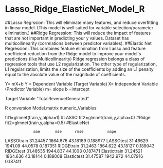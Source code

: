 # Lasso_Ridge_ElasticNet_Model_R

##Lasso Regrssion: 
    This will eliminate many features, and reduce overfitting in linear model. (This model is well suited for variable selection/parameter elimination.)
##Ridge Regression:
This will reduce the impact of features that are not important in predicting your y values. Dataset has multicollinearity (correlations between predictor variables).
##Elastic Net Regression:
This combines feature elimination from Lasso and feature coefficient reduction from the Ridge model to improve your model's predictions (like Multicollinearity)
Ridge regression belongs a class of regression tools that use L2 regularization. The other type of regularization, L1 regularization, limits the size of the coefficients by adding an L1 penalty equal to the absolute value of the magnitude of coefficients. 

Y= mX+b
Y = Dependent Variable (Target Variable)
X= Independent Variable (Predictor Variable)
m= slope 
b =intercept

Target Variable "TotalRevenueGenerated"

R conversion
Model.matrix
numeric_Variables

fit1=glmnet(train,y,alpha=1)  #LASSO
fit2=glmnet(train,y,alpha=0)  #Ridge
fit2=glmnet(train,y,alpha=0.5)  #ElasticNet

 	             mae	   mse	    rmse	       mape
LASSOtrain	31.24457	1864.676	43.18189	0.188977
LASSOtest	31.46629	1941.09	44.0578	0.187351
RIDGEtrain	31.2463	1864.622	43.18127	0.189043
RIDGEtest	31.48535	1944.837	44.1003	0.187471
Elastictrain	31.24521	1864.636	43.18144	0.189008
Elastictest	31.47587	1942.972	44.07916	0.187411
